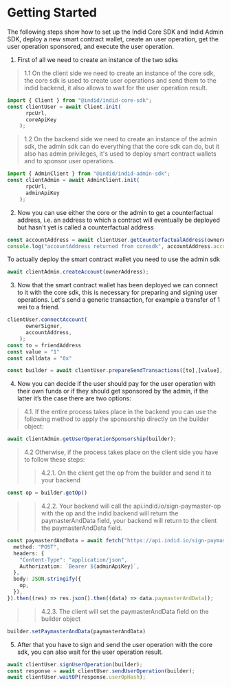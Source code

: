# Getting Started

The following steps show how to set up the Indid Core SDK and Indid Admin SDK, deploy a new smart contract wallet, create an user operation, get the user operation sponsored, and execute the user operation.

1. First of all we need to create an instance of the two sdks

>1.1 On the client side we need to create an instance of the core sdk, the core sdk is used to create user operations and send them to the indid backend, it also allows to wait for the user operation result.

```ts
import { Client } from "@indid/indid-core-sdk";
const clientUser = await Client.init(
      rpcUrl,
      coreApiKey
    );
```

>1.2 On the backend side we need to create an instance of the admin sdk, the admin sdk can do everything that the core sdk can do, but it also has admin privileges, it's used to deploy smart contract wallets and to sponsor user operations.

```ts
import { AdminClient } from "@indid/indid-admin-sdk";
const clientAdmin = await AdminClient.init(
      rpcUrl,
      adminApiKey
    );
```

2. Now you can use either the core or the admin to get a counterfactual address, i.e. an address to which a contract will eventually be deployed but hasn't yet is called a counterfactual address

```ts
const accountAddress = await clientUser.getCounterfactualAddress(ownerAddress);
console.log("accountAddress returned from coresdk", accountAddress.accountAddress);
```

To actually deploy the smart contract wallet you need to use the admin sdk

```ts
await clientAdmin.createAccount(ownerAddress);
```

3. Now that the smart contract wallet has been deployed we can connect to it with the core sdk, this is necessary for preparing and signing user operations.
Let's send a generic transaction, for example a transfer of 1 wei to a friend.

```ts
clientUser.connectAccount(
      ownerSigner,
      accountAddress,
    );
const to = friendAddress
const value = "1"
const calldata = "0x"

const builder = await clientUser.prepareSendTransactions([to],[value],[calldata])
```

4. Now you can decide if the user should pay for the user operation with their own funds or if they should get sponsored by the admin, if the latter it’s the case there are two options:

>4.1. If the entire process takes place in the backend you can use the following method to apply the sponsorship directly on the builder object:

```ts
await clientAdmin.getUserOperationSponsorship(builder);
```

>4.2 Otherwise, if the process takes place on the client side you have to follow these steps:
>>4.2.1. On the client get the op from the builder and send it to your backend

```ts
const op = builder.getOp()
```

>>4.2.2. Your backend will call the api.indid.io/sign-paymaster-op with the op and the indid backend will return the paymasterAndData field, your backend will return to the client the paymasterAndData field.

```ts
const paymasterdAndData = await fetch("https://api.indid.io/sign-paymaster-op", {
  method: "POST",
  headers: {
    "Content-Type": "application/json",
    Authorization: `Bearer ${adminApiKey}`,
  },
  body: JSON.stringify({
    op,
  }),
}).then((res) => res.json().then((data) => data.paymasterAndData));
```

>>4.2.3. The client will set the paymasterAndData field on the builder object

```ts
builder.setPaymasterAndData(paymasterAndData)

```

5. After that you have to sign and send the user operation with the core sdk, you can also wait for the user operation result.

```ts
await clientUser.signUserOperation(builder);
const response = await clientUser.sendUserOperation(builder);
await clientUser.waitOP(response.userOpHash);
```
